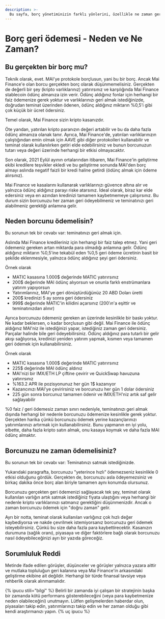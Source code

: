 ```yaml
---
description: >-
  Bu sayfa, borç yönetiminizin farklı yönlerini, özellikle ne zaman geri ödemeyi düşünmeniz gerektiğini ve aynı zamanda neden geri ödemeniz gerektiğini sunar.
---
```


# Borç geri ödemesi - Neden ve Ne Zaman?

## Bu gerçekten bir borç mu?

Teknik olarak, evet. MAI'ye protokole borçlusun, yani bu bir borç. Ancak Mai Finance'e olan borcu gerçekten borç olarak düşünmemelisiniz. Gerçekten de değerli bir şey (kripto varlıklarınız) yatırırsınız ve karşılığında Mai Finance stablecoin ödünç almanıza izin verir. Ödünç aldığınız fonlar için herhangi bir faiz ödemenize gerek yoktur ve varlıklarınızı geri almak istediğinizde, doğrudan teminat üzerinden ödenen, ödünç aldığınız miktarın %0,5'i gibi çok küçük bir ücret ödersiniz.

Temel olarak, Mai Finance sizin kripto kasanızdır.

Öte yandan, yatırılan kripto paranızın değeri artabilir ve bu da daha fazla ödünç almanıza olanak tanır. Ayrıca, Mai Finance'de, yatırılan varlıklarınızın çalıştığından emin olmak için AAVE gibi diğer protokolleri kullanabilir ve teminat olarak kullanılırken getiri elde edebilirsiniz ve bunun borcunuzun tutarı veya değeri üzerinde herhangi bir etkisi olmayacaktır.

Son olarak, 2021 Eylül ayının ortalarından itibaren, Mai Finance'in geliştirme ekibi kredilere teşvikler ekledi ve bu geliştirme sonunda MAI'den borç almayı aslında negatif faizli bir kredi haline getirdi (ödünç almak için ödeme alırsınız).

Mai Finance ve kasalarını kullanarak varlıklarınızı güvence altına alır ve yalnızca ödünç aldığınız parayı riske atarsınız. İdeal olarak, biraz kar elde edersiniz veya en azından kredinizi tamamen kaybetmemeye çalışırsınız. Bu durum sizin borcunuzu her zaman geri ödeyebilmeniz ve teminatınızı geri alabilmeniz gerektiği anlamına gelir.

## Neden borcunu ödemelisin?

Bu sorunun tek bir cevabı var: teminatınızı geri almak için.

Aslında Mai Finance kredileriniz için herhangi bir faiz talep etmez. Yani geri ödemeniz gereken artan miktarda para olmadığı anlamına gelir. Ödünç aldığınız miktarın %0,5'ine tekabül eden %0,5 geri ödeme ücretinin basit bir şekilde eklenmesiyle, yalnızca ödünç aldığınız şeyi geri ödersiniz.

Örnek olarak

* MATIC kasasına 1.000$ değerinde MATIC yatırırsınız
* 200$ değerinde MAI ödünç alıyorsun ve onunla farklı enstrümanlara yatırım yapıyorsun
* Yatırımlarınız, MAI'ye geri dönüştürdüğünüz 20 ABD Doları üretti
* 200$ kredinizi 5 ay sonra geri ödersiniz
* 999$ değerinde MATIC'in kilidini açarsınız (200$'ın %0.5'i 1$'a eşittir ve teminatınızdan alınır)

Ayrıca borcunuzu ödemeniz gereken an üzerinde kesinlikle bir baskı yoktur. Ne kadar beklersen, o kadar borçlusun gibi değil. Mai Finance ile ödünç aldığınız MAI'niz ile istediğinizi yapar, istediğiniz zaman geri ödersiniz. Parçalar halinde bile geri ödeyebilirsiniz. Ödünç aldığınız para tutarlı bir gelir akışı sağlıyorsa, kredinizi yeniden yatırım yapmak, kısmen veya tamamen geri ödemek için kullanabilirsiniz.

Örnek olarak

* MATIC kasasına 1.000$ değerinde MATIC yatırırsınız
* 225$ değerinde MAI ödünç aldınız
* MAI'nizi bir IMX/ETH LP çiftine çevirir ve QuickSwap havuzuna yatırırsınız
* %163.2 APR ile pozisyonunuz her gün 1$ kazanıyor
* Kazancınızı MAI'ye çevirirsiniz ve borcunuzu her gün 1 dolar ödersiniz
* 225 gün sonra borcunuz tamamen ödenir ve IMX/ETH'niz artık saf gelir sağlayabilir

%0 faiz / geri ödemesiz zaman sınırı nedeniyle, teminatınızı geri almak dışında herhangi bir nedenle borcunuzu ödemenize kesinlikle gerek yoktur. Gerçekten harika çünkü borcunuzu ödemek yerine kazançlarınızı yatırımlarınızı artırmak için kullanabilirsiniz. Bunu yapmanın en iyi yolu, elbette, daha fazla kripto satın almak, onu kasaya koymak ve daha fazla MAI ödünç almaktır.

## Borcunuzu ne zaman ödemelisiniz?

Bu sorunun tek bir cevabı var: Teminatınızı satmak istediğinizde.

Yukarıdaki paragrafta, borcunuzu "yeterince hızlı" ödemezseniz kesinlikle 0 etkisi olduğunu gördük. Gerçekten de, borcunuzu asla ödeyemezsiniz ve birkaç dakika önce borç alan biriyle tamamen aynı konumda olursunuz.

Borcunuzu gerçekten geri ödemenizi sağlayacak tek şey, teminat olarak kullanılan varlığın artık satmak istediğiniz fiyata ulaştığını veya herhangi bir nedenle kripto varlıklarınızı satmanız gerektiğini düşünmenizdir. Ancak o zaman borcunuzu ödemek için "doğru zaman" gelir.

Ayrı bir notta, teminat olarak kullanılan varlığınız çok hızlı değer kaybediyorsa ve nakde çevrilmek istemiyorsanız borcunuzu geri ödemek isteyebilirsiniz. Çünkü bu size daha fazla para kaybettirecektir. Kasanızın durumuna (sağlık oranı), piyasaya ve diğer faktörlere bağlı olarak borcunuzu nasıl ödeyebileceğinizi ayrı bir yazıda göreceğiz.

## Sorumluluk Reddi

Metinde ifade edilen görüşler, düşünceler ve görüşler yalnızca yazara aittir ve mutlaka topluluğun geri kalanına veya Mai Finance'in arkasındaki geliştirme ekibine ait değildir. Herhangi bir türde finansal tavsiye veya rehberlik olarak alınmamalıdır.

{% ipucu stili="bilgi" %}
Belirli bir zamanda iyi çalışan bir stratejinin başka bir zamanda kötü performans gösterebileceğini (veya para kaybetmenize neden olabileceğini) unutmayın. Lütfen gelişmelerden haberdar olun, piyasaları takip edin, yatırımlarınızı takip edin ve her zaman olduğu gibi kendi araştırmanızı yapın.
{% uç ipucu %}
